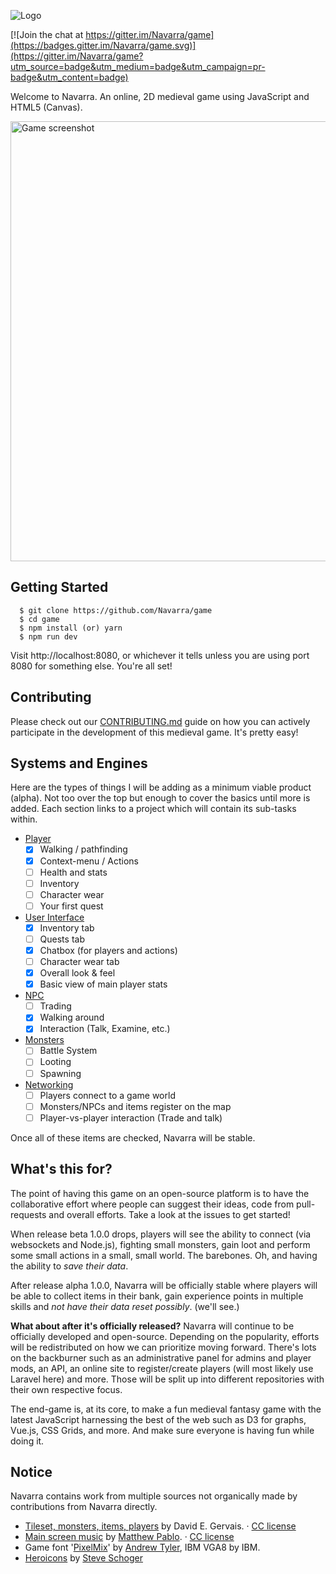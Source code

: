 ![Logo](https://github.com/Navarra/game/raw/master/src/assets/logo.png "Logo")

[![Join the chat at https://gitter.im/Navarra/game](https://badges.gitter.im/Navarra/game.svg)](https://gitter.im/Navarra/game?utm_source=badge&utm_medium=badge&utm_campaign=pr-badge&utm_content=badge)

Welcome to Navarra. An online, 2D medieval game using JavaScript and HTML5 (Canvas).

<img width="704" alt="Game screenshot" src="https://user-images.githubusercontent.com/616320/34860792-9a2c0ee8-f725-11e7-9e60-91b8610926f2.png">

## Getting Started

      $ git clone https://github.com/Navarra/game
      $ cd game
      $ npm install (or) yarn
      $ npm run dev

Visit http://localhost:8080, or whichever it tells unless you are using port 8080 for something else. You're all set!

## Contributing

Please check out our [CONTRIBUTING.md](https://github.com/Navarra/game/blob/master/CONTRIBUTING.md) guide on how you can actively participate in the development of this medieval game. It's pretty easy!

## Systems and Engines

Here are the types of things I will be adding as a minimum viable product (alpha). Not too over the top but enough to cover the basics until more is added. Each section links to a project which will contain its sub-tasks within.

- [Player](https://github.com/Navarra/game/projects/1)
  - [x] Walking / pathfinding
  - [x] Context-menu / Actions
  - [ ] Health and stats
  - [ ] Inventory
  - [ ] Character wear
  - [ ] Your first quest
- [User Interface](https://github.com/Navarra/game/projects/2)
  - [x] Inventory tab
  - [ ] Quests tab
  - [x] Chatbox (for players and actions)
  - [ ] Character wear tab
  - [x] Overall look &amp; feel
  - [x] Basic view of main player stats
- [NPC](https://github.com/Navarra/game/projects/3)
  - [ ] Trading
  - [x] Walking around
  - [x] Interaction (Talk, Examine, etc.)
- [Monsters](https://github.com/Navarra/game/projects/3)
  - [ ] Battle System
  - [ ] Looting
  - [ ] Spawning
- [Networking](https://github.com/Navarra/game/projects/5)
  - [ ] Players connect to a game world
  - [ ] Monsters/NPCs and items register on the map
  - [ ] Player-vs-player interaction (Trade and talk)

Once all of these items are checked, Navarra will be stable.

## What's this for?

The point of having this game on an open-source platform is to have the collaborative effort where people can suggest their ideas, code from pull-requests and overall efforts. Take a look at the issues to get started!

When release beta 1.0.0 drops, players will see the ability to connect (via websockets and Node.js), fighting small monsters, gain loot and perform some small actions in a small, small world. The barebones. Oh, and having the ability to _save their data_.

After release alpha 1.0.0, Navarra will be officially stable where players will be able to collect items in their bank, gain experience points in multiple skills and *not have their data reset possibly*. (we'll see.)

**What about after it's officially released?** Navarra will continue to be officially developed and open-source. Depending on the popularity, efforts will be redistributed on how we can prioritize moving forward. There's lots on the backburner such as an administrative panel for admins and player mods, an API, an online site to register/create players (will most likely use Laravel here) and more. Those will be split up into different repositories with their own respective focus.

The end-game is, at its core, to make a fun medieval fantasy game with the latest JavaScript harnessing the best of the web such as D3 for graphs, Vue.js, CSS Grids, and more. And make sure everyone is having fun while doing it.

## Notice

Navarra contains work from multiple sources not organically made by contributions from Navarra directly.

- [Tileset, monsters, items, players](http://pousse.rapiere.free.fr/tome/tome-tiles.htm) by David E. Gervais. &middot; [CC license](https://creativecommons.org/licenses/by/3.0/)
- [Main screen music](https://opengameart.org/content/enchanted-festival) by [Matthew Pablo](http://www.matthewpablo.com). &middot; [CC license](https://creativecommons.org/licenses/by/3.0/)
- Game font '[PixelMix](https://www.dafont.com/pixelmix.font)' by [Andrew Tyler](http://andrewtyler.net/fonts/), IBM VGA8 by IBM.
- [Heroicons](https://github.com/sschoger/heroicons-ui) by [Steve Schoger](http://www.steveschoger.com/)
